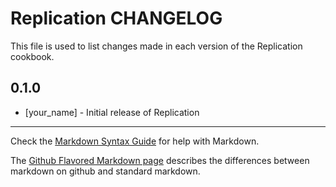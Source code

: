 # Replication CHANGELOG

This file is used to list changes made in each version of the Replication cookbook.

## 0.1.0
- [your_name] - Initial release of Replication

- - -
Check the [Markdown Syntax Guide](http://daringfireball.net/projects/markdown/syntax) for help with Markdown.

The [Github Flavored Markdown page](http://github.github.com/github-flavored-markdown/) describes the differences between markdown on github and standard markdown.
